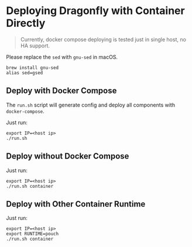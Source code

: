 # Deploying Dragonfly with Container Directly

> Currently, docker compose deploying is tested just in single host, no HA support.

Please replace the `sed` with `gnu-sed` in macOS.

```shell
brew install gnu-sed
alias sed=gsed
```

## Deploy with Docker Compose

The `run.sh` script will generate config and deploy all components with `docker-compose`.

Just run:

```shell
export IP=<host ip>
./run.sh
```

## Deploy without Docker Compose

Just run:

```shell
export IP=<host ip>
./run.sh container
```

## Deploy with Other Container Runtime

Just run:

```shell
export IP=<host ip>
export RUNTIME=pouch
./run.sh container
```
